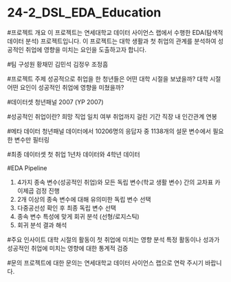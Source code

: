 # 24-2_DSL_EDA_Education

#프로젝트 개요
이 프로젝트는 연세대학교 데이터 사이언스 랩에서 수행한 EDA(탐색적 데이터 분석) 프로젝트입니다. 이 프로젝트는 대학 생활과 첫 취업의 관계를 분석하여 성공적인 취업에 영향을 미치는 요인을 도출하고자 합니다.

#팀 구성원
황채민
김민석
김정우
조정흠

#프로젝트 주제
성공적으로 취업을 한 청년들은 어떤 대학 시절을 보냈을까? 대학 시절 어떤 요인이 성공적인 취업에 영향을 미쳤을까?

#데이터셋
청년패널 2007 (YP 2007)

#성공적인 취업이란?
희망 직업 일치 여부
취업까지 걸린 기간
직장 내 인간관계
연봉

#메타 데이터
청년패널 데이터에서 10206명의 응답자 중 1138개의 설문 변수에서 필요한 변수만 필터링

#최종 데이터셋
첫 취업 1년차 데이터와 4학년 데이터

#EDA Pipeline
1. 4가지 종속 변수(성공적인 취업)와 모든 독립 변수(학교 생활 변수) 간의 교차표 카이제곱 검정 진행
2. 2개 이상의 종속 변수에 대해 유의미한 독립 변수 선택
3. 다중공선성 확인 후 최종 독립 변수 선택
4. 종속 변수 특성에 맞게 회귀 분석 (선형/로지스틱)
5. 회귀 분석 결과 해석

#주요 인사이트
대학 시절의 활동이 첫 취업에 미치는 영향 분석
특정 활동이나 성과가 성공적인 취업에 미치는 영향에 대한 통계적 검증

#문의
프로젝트에 대한 문의는 연세대학교 데이터 사이언스 랩으로 연락 주시기 바랍니다.
